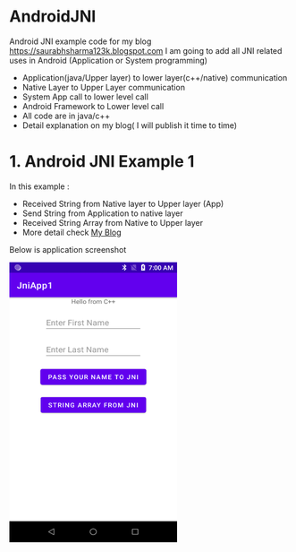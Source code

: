 # AndroidJNI
Android JNI example code for my blog https://saurabhsharma123k.blogspot.com
I am going to add all JNI related uses in Android (Application or System programming)

- Application(java/Upper layer) to lower layer(c++/native) communication  
- Native Layer to Upper Layer communication
- System App call to lower level call
- Android Framework to Lower level call
- All code are in java/c++
- Detail explanation on my blog( I will publish it time to time)

# 1. Android JNI Example 1
In this example :
- Received String from Native layer to Upper layer (App)
- Send String from Application to native layer
- Received String Array from Native to  Upper layer
- More detail check [My Blog](saurabhsharma123k.blogspot.com/)

Below is application screenshot

<a href="https://github.com/Saurabh-12/AndroidJNI/blob/master/JNIApp_1.png">
<img src="https://github.com/Saurabh-12/AndroidJNI/blob/master/JNIApp_1.png" height="500" width="300" ></a>
















